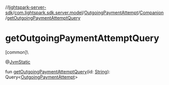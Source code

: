 //[lightspark-server-sdk](../../../../index.md)/[com.lightspark.sdk.server.model](../../index.md)/[OutgoingPaymentAttempt](../index.md)/[Companion](index.md)/[getOutgoingPaymentAttemptQuery](get-outgoing-payment-attempt-query.md)

# getOutgoingPaymentAttemptQuery

[common]\

@[JvmStatic](https://kotlinlang.org/api/latest/jvm/stdlib/kotlin.jvm/-jvm-static/index.html)

fun [getOutgoingPaymentAttemptQuery](get-outgoing-payment-attempt-query.md)(id: [String](https://kotlinlang.org/api/latest/jvm/stdlib/kotlin/-string/index.html)): Query&lt;[OutgoingPaymentAttempt](../index.md)&gt;

